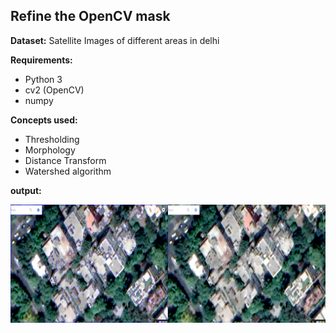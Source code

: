 ## Refine the OpenCV mask

__Dataset:__ Satellite Images of different areas in delhi

__Requirements:__ 
  + Python 3
  + cv2 (OpenCV)
  + numpy
 
__Concepts used:__
  * Thresholding
  * Morphology
  * Distance Transform
  * Watershed algorithm
  
__output:__

![output1](outdir/output1.png)
